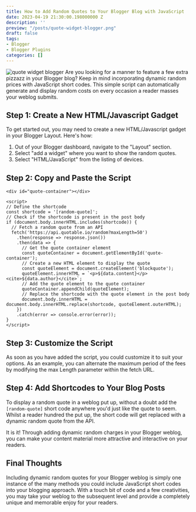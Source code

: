 ```yaml
---
title: How to Add Random Quotes to Your Blogger Blog with JavaScript
date: 2023-04-19 21:30:00.198000000 Z
description: ''
preview: "/posts/quote-widget-blogger.png"
draft: false
tags:
- Blogger
- Blogger Plugins
categories: []
---
```


![quote widget blogger](/posts/quote-widget-blogger.png)
Are you looking for a manner to feature a few extra pizzazz in your Blogger blog? Keep in mind incorporating dynamic random prices with JavaScript short codes. This simple script can automatically generate and display random costs on every occasion a reader masses your weblog submits.
## Step 1: Create a New HTML/Javascript Gadget
To get started out, you may need to create a new HTML/Javascript gadget in your Blogger Layout. Here's how:
1. Out of your Blogger dashboard, navigate to the "Layout" section.
2. Select "add a widget" where you want to show the random quotes.
3. Select "HTML/JavaScript" from the listing of devices.
## Step 2: Copy and Paste the Script
```
<div id="quote-container"></div>

<script>
// Define the shortcode
const shortcode = '[random-quote]';
// Check if the shortcode is present in the post body
if (document.body.innerHTML.includes(shortcode)) {
  // Fetch a random quote from an API
  fetch('https://api.quotable.io/random?maxLength=50')
    .then(response => response.json())
    .then(data => {
      // Get the quote container element
      const quoteContainer = document.getElementById('quote-container');
      // Create a new HTML element to display the quote
      const quoteElement = document.createElement('blockquote');
      quoteElement.innerHTML = `<p>${data.content}</p><cite>${data.author}</cite>`;
      // Add the quote element to the quote container
      quoteContainer.appendChild(quoteElement);
      // Replace the shortcode with the quote element in the post body
      document.body.innerHTML = document.body.innerHTML.replace(shortcode, quoteElement.outerHTML);
    })
    .catch(error => console.error(error));
}
</script>
```
## Step 3: Customize the Script
As soon as you have added the script, you could customize it to suit your options. As an example, you can alternate the maximum period of the fees by modifying the max Length parameter within the fetch URL.

## Step 4: Add Shortcodes to Your Blog Posts
To display a random quote in a weblog put up, without a doubt add the `[random-quote]` short code anywhere you'd just like the quote to seem. Whilst a reader hundred the put up, the short code will get replaced with a dynamic random quote from the API.

It is it! Through adding dynamic random charges in your Blogger weblog, you can make your content material more attractive and interactive on your readers.

## Final Thoughts
Including dynamic random quotes for your Blogger weblog is simply one instance of the many methods you could include JavaScript short codes into your blogging approach. With a touch bit of code and a few creativities, you may take your weblog to the subsequent level and provide a completely unique and memorable enjoy for your readers.
